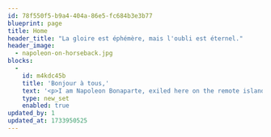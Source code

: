 ```yaml
---
id: 78f550f5-b9a4-404a-86e5-fc684b3e3b77
blueprint: page
title: Home
header_title: "La gloire est éphémère, mais l'oubli est éternel."
header_image:
  - napoleon-on-horseback.jpg
blocks:
  -
    id: m4kdc45b
    title: 'Bonjour à tous,'
    text: '<p>I am Napoleon Bonaparte, exiled here on the remote island of Saint Helena. Once, I commanded vast armies, reshaped nations, and navigated the turbulent waters of European politics. Today, however, I find myself in the serene isolation of this distant land, where the ocean whispers tales of glory and defeat.&lt;/p&gt;&lt;p&gt;As I pen my thoughts for you, dear readers, I invite you into my world—a realm of ambition, strategy, and, yes, introspection. Here, I shall share my reflections on leadership, the nature of power, and the lessons learned from both triumphs and trials.&lt;/p&gt;&lt;p&gt;Join me as I explore the intricate tapestry of history, the weight of legacy, and the fleeting nature of fame. Whether you seek inspiration, knowledge, or simply the musings of a man who once stood at the pinnacle of power, I welcome you to my journey.</p><p>À bientôt,<br>Napoleon</p>'
    type: new_set
    enabled: true
updated_by: 1
updated_at: 1733950525
---
```


